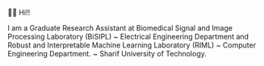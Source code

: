 👋🏻 Hi!!

I am a Graduate Research Assistant at Biomedical Signal and Image Processing Laboratory (BiSIPL) ~ Electrical Engineering Department and Robust and Interpretable Machine Learning Laboratory (RIML) ~ Computer Engineering Department. ~ Sharif University of Technology.

<!---
a-fsh-r/a-fsh-r is a ✨ special ✨ repository because its `README.md` (this file) appears on your GitHub profile.
You can click the Preview link to take a look at your changes.
--->
